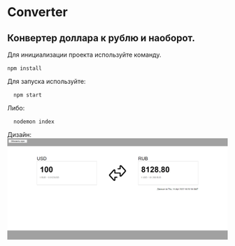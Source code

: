# Сonverter
## Конвертер доллара к рублю и наоборот.  
Для инициализации проекта используйте команду.  
``` console 
npm install  
```  
Для запуска используйте:
``` console 
  npm start
```  
Либо:
``` console 
  nodemon index
```  
Дизайн:
![Image text](https://github.com/Sabwoofer220W/Converter/blob/master/ex1.png)
